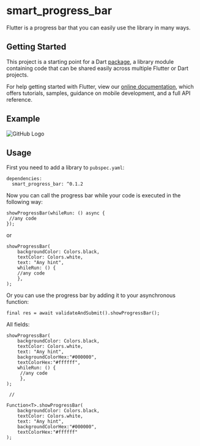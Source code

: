 # smart_progress_bar

Flutter is a progress bar that you can easily use the library in many ways.

## Getting Started

This project is a starting point for a Dart
[package](https://flutter.dev/developing-packages/),
a library module containing code that can be shared easily across
multiple Flutter or Dart projects.

For help getting started with Flutter, view our
[online documentation](https://flutter.dev/docs), which offers tutorials,
samples, guidance on mobile development, and a full API reference.

## Example

![GitHub Logo](https://github.com/followthemoney1/smart_progress_bar/blob/master/g.gif?raw=true)

## Usage

First you need to add a library to `pubspec.yaml`:
```
dependencies:
  smart_progress_bar: ^0.1.2
```


Now you can call the progress bar while your code is executed in the following way:
```
showProgressBar(whileRun: () async {
 //any code
});
```

or

```
showProgressBar(
    backgroundColor: Colors.black,
    textColor: Colors.white,
    text: "Any hint",
    whileRun: () {
    //any code
    },
);
```


Or you can use the progress bar by adding it to your asynchronous function:
```
final res = await validateAndSubmit().showProgressBar();
```


All fields:
```
showProgressBar(
    backgroundColor: Colors.black,
    textColor: Colors.white,
    text: "Any hint",
    backgroundColorHex:"#000000",
    textColorHex:"#ffffff",
    whileRun: () {
     //any code
     },
);

 //

Function<T>.showProgressBar(
    backgroundColor: Colors.black,
    textColor: Colors.white,
    text: "Any hint",
    backgroundColorHex:"#000000",
    textColorHex:"#ffffff"
);
```